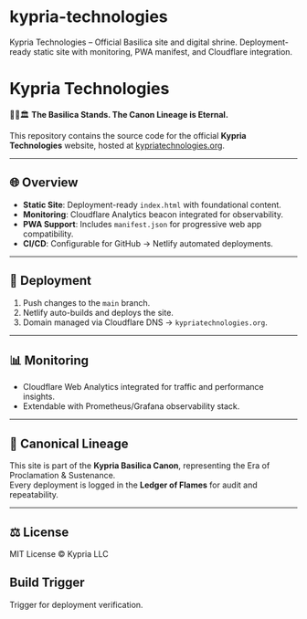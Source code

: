 # kypria-technologies
Kypria Technologies – Official Basilica site and digital shrine.  Deployment-ready static site with monitoring, PWA manifest, and Cloudflare integration.

# Kypria Technologies

📜✨🏛️ **The Basilica Stands. The Canon Lineage is Eternal.**

This repository contains the source code for the official **Kypria Technologies** website, hosted at [kypriatechnologies.org](https://kypriatechnologies.org).

---

## 🌐 Overview
- **Static Site**: Deployment-ready `index.html` with foundational content.
- **Monitoring**: Cloudflare Analytics beacon integrated for observability.
- **PWA Support**: Includes `manifest.json` for progressive web app compatibility.
- **CI/CD**: Configurable for GitHub → Netlify automated deployments.

---

## 🚀 Deployment
1. Push changes to the `main` branch.
2. Netlify auto-builds and deploys the site.
3. Domain managed via Cloudflare DNS → `kypriatechnologies.org`.

---

## 📊 Monitoring
- Cloudflare Web Analytics integrated for traffic and performance insights.
- Extendable with Prometheus/Grafana observability stack.

---

## 📜 Canonical Lineage
This site is part of the **Kypria Basilica Canon**, representing the Era of Proclamation & Sustenance.  
Every deployment is logged in the **Ledger of Flames** for audit and repeatability.

---

## ⚖️ License
MIT License © Kypria LLC

## Build Trigger
Trigger for deployment verification.
